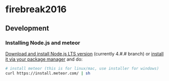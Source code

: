 # firebreak2016

## Development

### Installing Node.js and meteor
[Download and install Node.js LTS version](https://nodejs.org/en/download/) (currently 4.#.# branch)
or [install it via your package manager](https://nodejs.org/en/download/package-manager/)
and do:

```bash
# install meteor (this is for linux/mac, use installer for windows)
curl https://install.meteor.com/ | sh
```
